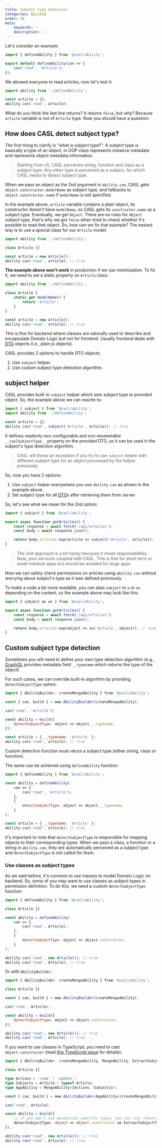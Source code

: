 ```yaml
---
title: Subject type detection
categories: [guide]
order: 50
meta:
    keywords: ~
    description: ~
---
```


Let's consider an example:

```js @{data-filename="defineAbility.js"}
import { defineAbility } from '@casl/ability';

export default defineAbility(can => {
    can('read', 'Article');
});
```

We allowed everyone to read articles, now let's test it:

```js
import ability from './defineAbility';

const article = {};
ability.can('read', article);
```

What do you think the last line returns? It returns `false`, but why? Because `article` variable is not of `Article` type. Now you should have a question:

## How does CASL detect subject type?

The first thing to clarify is "what is subject type?". A subject type is basically a type of an object, in OOP class represents instance metadata and represents object metadata information.

> Starting from v5, CASL perceives string, function and class as a subject type. Any other type is perceived as a subject, for which CASL needs to detect subject type.

When we pass an object as the 2nd argument in `ability.can`, CASL gets `object.constructor.modelName` as subject type, and fallbacks to `object.constructor.name` if `modelName` is not specified.

In the example above, `article` variable contains a plain object, its constructor doesn't have `modelName`, so CASL gets its `constructor.name` as a subject type. Eventually, we get `Object`. There are no rules for `Object` subject type, that's why we got `false` when tried to check whether it's possible to read that object. So, how can we fix that example? The easiest way is to use a special class for our `Article` model:

```js
import ability from './defineAbility';

class Article {}

const article = new Article();
ability.can('read', article); // true
```

[terser]: https://terser.org/
[uglifyjs]: http://lisperator.net/uglifyjs/

**The example above won't work** in production if we use minimization. To fix it, we need to set a static property on `Article` class:

```js
import ability from './defineAbility';

class Article {
    static get modelName() {
        return 'Article';
    }
}

const article = new Article();
ability.can('read', article); // true
```

This is fine for backend where classes are naturally used to describe and encapsulate Domain Logic but not for frontend. Usually frontend deals with [DTO] objects (i.e., plain js objects).

[DTO]: https://en.wikipedia.org/wiki/Data_transfer_object

CASL provides 2 options to handle DTO objects:

1. Use `subject` helper.
2. Use custom subject type detection algorithm.

## subject helper

CASL provides built-in `subject` helper which sets subject type to provided object. So, the example above we can rewrite to:

```js
import { subject } from '@casl/ability';
import ability from './defineAbility';

const article = {};
ability.can('read', subject('Article', article)); // true
```

It defines readonly non-configurable and non-enumerable `__caslSubjectType__` property on the provided DTO, so it can be used in the subject's type detection algorithm.

> CASL will throw an exception if you try to use `subject` helper with different subject type for an object processed by the helper previously

So, now you have 2 options:

1. Use `subject` helper everywhere you use `ability.can` as shown in the example above.
2. Set subject type for all [DTO]s after retrieving them from server

So, let's see what we mean for the 2nd option:

```js
import { subject } from '@casl/ability';

export async function getArticles() {
    const response = await fetch('/api/articles');
    const body = await response.json();

    return body.articles.map(article => subject('Article', article));
}
```

> The 2nd approach is a bit hacky because it mixes responsibilities. Now, your services coupled with CASL. This is fine for short term or small-medium apps but should be avoided for large apps

Now we can safely check permissions on articles using `ability.can` without worrying about subject's type as it was defined previously.

To make a code a bit more readable, you can alias `subject` to `a` or `an` depending on the context, so the example above may look like this:

```js
import { subject as an } from '@casl/ability';

export async function getArticles() {
    const response = await fetch('/api/articles');
    const body = await response.json();

    return body.articles.map(object => an('Article', object)); // read as "an Article object"
}
```

## Custom subject type detection

Sometimes you will need to define your own type detection algorithm (e.g., [GraphQL] provides metadata field `__typename` which returns the type of the object)

[GraphQL]: https://graphql.org/

For such cases, we can override built-in algorithm by providing `detectSubjectType` option:

```js
import { AbilityBuilder, createMongoAbility } from '@casl/ability';

const { can, build } = new AbilityBuilder(createMongoAbility);

can('read', 'Article');

const ability = build({
    detectSubjectType: object => object.__typename,
});

const article = { __typename: 'Article' };
ability.can('read', article); // true
```

Custom detection function must return a subject type (either string, class or function).

The same can be achieved using `defineAbility` function:

```js
import { defineAbility } from '@casl/ability';

const ability = defineAbility(
    can => {
        can('read', 'Article');
    },
    {
        detectSubjectType: object => object.__typename,
    }
);

const article = { __typename: 'Article' };
ability.can('read', article); // true
```

It's important to note that `detectSubjectType` is responsible for mapping objects to their corresponding types. When we pass a class, a function or a string in `ability.can`, they are automatically perceived as a subject type and `detectSubjectType` is not called for them.

### Use classes as subject types

As we said before, it's common to use classes to model Domain Logic on backend. So, some of you may want to use classes as subject types in permission definition. To do this, we need a custom `detectSubjectType` function:

```js
import { defineAbility } from '@casl/ability';

class Article {}

const ability = defineAbility(
    can => {
        can('read', Article);
    },
    {
        detectSubjectType: object => object.constructor,
    }
);

ability.can('read', new Article()); // true
ability.can('read', Article); // true
```

Or with `AbilityBuilder`:

```js
import { AbilityBuilder, createMongoAbility } from '@casl/ability';

class Article {}

const { can, build } = new AbilityBuilder(createMongoAbility);

can('read', Article);

const ability = build({
    detectSubjectType: object => object.constructor,
});

ability.can('read', new Article()); // true
ability.can('read', Article); // true
```

If you want to use classes in TypeScript, you need to cast `object.constructor` (read [this TypeScript issue](https://github.com/microsoft/TypeScript/issues/3841) for details):

```ts
import { AbilityBuilder, createMongoAbility, MongoAbility, ExtractSubjectType } from '@casl/ability';

class Article {}

type Actions = 'read' | 'update';
type Subjects = Article | typeof Article;
type AppAbility = MongoAbility<[Actions, Subjects]>;

const { can, build } = new AbilityBuilder<AppAbility>(createMongoAbility);

can('read', Article);

const ability = build({
    // if you don't use permission specific types, you can cast return value to `SubjectType` type
    detectSubjectType: object => object.constructor as ExtractSubjectType<Subjects>,
});

ability.can('read', new Article()); // true
ability.can('read', Article); // true
```
